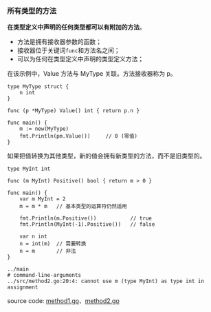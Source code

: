 ### 所有类型的方法

**在类型定义中声明的任何类型都可以有附加的方法**。

*	方法是拥有接收器参数的函数；
*	接收器位于关键词`func`和方法名之间；
*	可以为任何在类型定义中声明的类型定义方法；

在该示例中，Value 方法与 MyType 关联。方法接收器称为 p。

```
type MyType struct {
	n int
}

func (p *MyType) Value() int { return p.n }

func main() {
	m := new(MyType)
	fmt.Println(pm.Value())		// 0 (零值)
}
```

如果把值转换为其他类型，新的值会拥有新类型的方法，而不是旧类型的。

```
type MyInt int

func (m MyInt) Positive() bool { return m > 0 }

func main() {
	var m MyInt = 2
	m = m * m	// 基本类型的运算符仍然适用

	fmt.Println(m.Positive())			// true
	fmt.Println(MyInt(-1).Positive())	// false

	var n int
	n = int(m)	// 需要转换
	n = m		// 非法
}
```

```
../main
# command-line-arguments
../src/method2.go:20:4: cannot use m (type MyInt) as type int in assignment
```

source code: [method1.go](../src/method1.go)、[method2.go](../src/method2.go)
